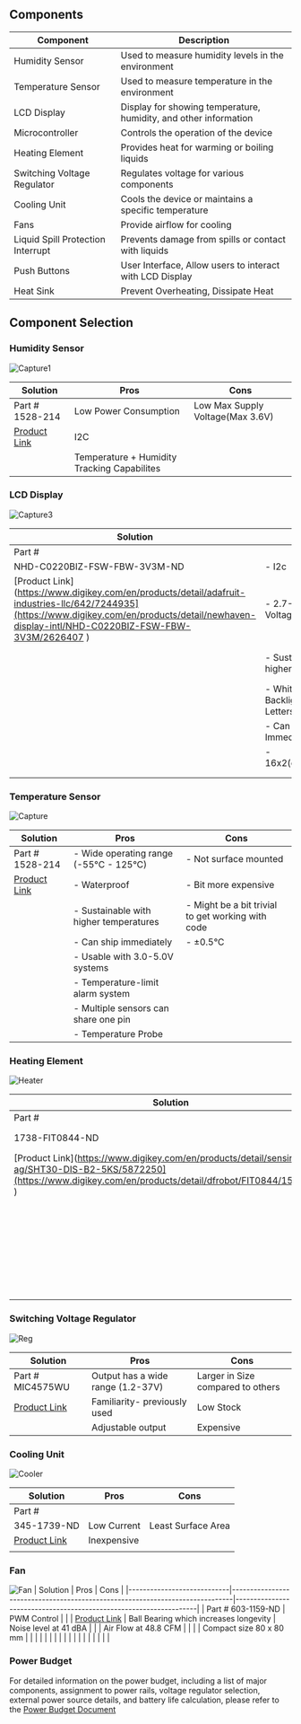 ## Components

| Component                           | Description                                                      | 
|-------------------------------------|------------------------------------------------------------------|
| Humidity Sensor                     | Used to measure humidity levels in the environment               |
| Temperature Sensor                  | Used to measure temperature in the environment                   |
| LCD Display                         | Display for showing temperature, humidity, and other information |
| Microcontroller                     | Controls the operation of the device                             |
| Heating Element                     | Provides heat for warming or boiling liquids                     |
| Switching Voltage Regulator         | Regulates voltage for various components                         |
| Cooling Unit                        | Cools the device or maintains a specific temperature             |
| Fans                                | Provide airflow for cooling                                      |
| Liquid Spill Protection Interrupt   | Prevents damage from spills or contact with liquids              |
| Push Buttons                        | User Interface, Allow users to interact with LCD Display         |
| Heat Sink                           | Prevent Overheating, Dissipate Heat                              |


## Component Selection
### Humidity Sensor
![Capture1](https://github.com/EGR-314-Team-201/EGR-314-Team-201/assets/156974933/676155ce-70c1-4b1a-8d82-1d44bcc1102f)


| Solution                   | Pros                                                                         | Cons                                                              |
|----------------------------|------------------------------------------------------------------------------|-------------------------------------------------------------------|
|  Part # 1528-214         |    Low Power Consumption                                 |       Low Max Supply Voltage(Max 3.6V)                                       |
| [Product Link](https://www.digikey.com/en/products/detail/sensirion-ag/SHT30-DIS-B2-5KS/5872250)       |    I2C
|                            |    Temperature + Humidity Tracking Capabilites                                 |                     |
                                                           













### LCD Display
![Capture3](https://github.com/EGR-314-Team-201/EGR-314-Team-201/assets/156974933/89263135-7588-4af4-bc7b-f91fc1a3d26d)

| Solution                   | Pros                                                                         | Cons                                                              |
|----------------------------|------------------------------------------------------------------------------|-------------------------------------------------------------------|
|  Part # 	
NHD-C0220BIZ-FSW-FBW-3V3M-ND       | - I2c                                      | - Size                                          |
| [Product Link](https://www.digikey.com/en/products/detail/adafruit-industries-llc/642/7244935](https://www.digikey.com/en/products/detail/newhaven-display-intl/NHD-C0220BIZ-FSW-FBW-3V3M/2626407 )               | - 2.7-3.6V Supply Voltage                                                               | - Limited Color Selection                          |
|                            | - Sustainable with higher temperatures                                      | - Slightly more expensive                 |
|                            | - White Backlight(Black Letters)                                                  |                                                         |
|                            | - Can Ship Immediately                                           |                                                                  |
|                            | - 16x2(characters/line)                                          |                                                                 |
|                            |                                        |                                                                 |
|                            |                                                        |                                                                  |



### Temperature Sensor
![Capture](https://github.com/EGR-314-Team-201/EGR-314-Team-201/assets/156974933/fa50dd98-fdc1-481f-8c3d-18cd185b0c0a)

| Solution                   | Pros                                                                         | Cons                                                              |
|----------------------------|------------------------------------------------------------------------------|-------------------------------------------------------------------|
|  Part # 1528-214         | - Wide operating range (-55°C - 125°C)                                       | - Not surface mounted                                            |
| [Product Link](https://www.digikey.com/en/products/detail/adafruit-industries-llc/642/7244935)               | - Waterproof                                                                | - Bit more expensive                                             |
|                            | - Sustainable with higher temperatures                                      | - Might be a bit trivial to get working with code                 |
|                            | - Can ship immediately                                                      | - ±0.5°C                                                          |
|                            | - Usable with 3.0-5.0V systems                                              |                                                                  |
|                            | - Temperature-limit alarm system                                            |                                                                 |
|                            | - Multiple sensors can share one pin                                       |                                                                 |
|                            | - Temperature Probe                                                        |                                                                  |


### Heating Element
![Heater](https://github.com/EGR-314-Team-201/EGR-314-Team-201/assets/156974933/d659f6dd-6a02-4e4b-bb62-f251d042227d)

| Solution                   | Pros                                                                         | Cons                                                              |
|----------------------------|------------------------------------------------------------------------------|-------------------------------------------------------------------|
|  Part # 	
1738-FIT0844-ND        |               Can ship immediately                       |       No Datasheet                                       |
| [Product Link](https://www.digikey.com/en/products/detail/sensirion-ag/SHT30-DIS-B2-5KS/5872250](https://www.digikey.com/en/products/detail/dfrobot/FIT0844/15848103 )        |  Inexpensive  | Small Heating area 35 x 15 mm  
|                            |       AC/DC capable                              |   Lacks useful documentation from manufacturer              |
|                            |       High heat transfer Rate                                              |                                                        |
|                            |               Low Power Consumption
                              






### Switching Voltage Regulator
![Reg](https://github.com/EGR-314-Team-201/EGR-314-Team-201/assets/156974933/1b38c35b-3765-4868-93df-429d267c72fb)

| Solution                   | Pros                                                                         | Cons                                                              |
|----------------------------|------------------------------------------------------------------------------|-------------------------------------------------------------------|
|  Part # MIC4575WU         |   Output has a wide range (1.2-37V)                             |            Larger in Size compared to others                               |
| [Product Link](https://www.digikey.com/en/products/detail/microchip-technology/MIC4575WU-TR/1029999)               | Familiarity- previously used                                                         |            Low Stock                                 |
|                            |      Adjustable output                               |            Expensive      |
                                    





### Cooling Unit
![Cooler](https://github.com/EGR-314-Team-201/EGR-314-Team-201/assets/156974933/0cea92ff-58d0-4856-ae9f-d0ea27a3c161)

| Solution                   | Pros                                                                         | Cons                                                              |
|----------------------------|------------------------------------------------------------------------------|-------------------------------------------------------------------|
|  Part # 	
345-1739-ND         |      Low Current                                 |       Least Surface Area                                    |
| [Product Link](https://www.digikey.com/en/products/detail/wakefield-vette/TEC-40-36-127/9741967 )               |     Inexpensive                                                        |                                             |
|                            |                                     |                  |






### Fan
![Fan](https://github.com/EGR-314-Team-201/EGR-314-Team-201/assets/156974933/cbf01ae9-2543-4064-9e3a-ed5d23832137)
| Solution                   | Pros                                                                         | Cons                                                              |
|----------------------------|------------------------------------------------------------------------------|-------------------------------------------------------------------|
|  Part #   603-1159-ND       |    PWM Control                                   |                                           |
| [Product Link]( https://www.digikey.com/en/products/detail/delta-electronics/EFC0812DB-F00/1850528)              |     Ball Bearing which increases longevity                                                        |     Noise level at 41 dBA                                        | 
|                            |         Air Flow at 48.8 CFM                        |                  |
|                            |        Compact size 80 x 80 mm                                              |                                                      |
|                            |                                               |                                                                  |
|                            |                                            |                                                                 |
|                            |                                       |                                                                 |
|                            |                                                     |                                                                  |





















































### Power Budget
For detailed information on the power budget, including a list of major components, assignment to power rails, voltage regulator selection, external power source details, and battery life calculation, please refer to the [Power Budget Document](https://docs.google.com/spreadsheets/d/1HUIY-lxApwEYJuugOoQeQohUKihOL6_E/edit#gid=1442980976 )
